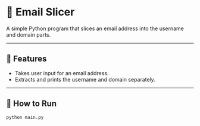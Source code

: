 # 📧 Email Slicer

A simple Python program that slices an email address into the username and domain parts.

---

## 📌 Features
- Takes user input for an email address.
- Extracts and prints the username and domain separately.

---

## 🚀 How to Run

```bash
python main.py
